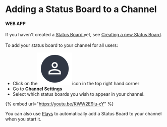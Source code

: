 # Adding a Status Board to a Channel

#### WEB APP

If you haven't created a [Status Board ](./)yet, see [Creating a new Status Board](creating-a-new-status-board/).\
\
To add your status board to your channel for all users:

* Click on the<img src="../../.gitbook/assets/User Icon" alt="" data-size="line">icon in the top right hand corner
* Go to **Channel Settings**
* Select which status boards you wish to appear in your channel.&#x20;

{% embed url="https://youtu.be/KWW2E9iu-cY" %}

You can also use [Plays](../plays/) to automatically add a Status Board to your channel when you start it.
